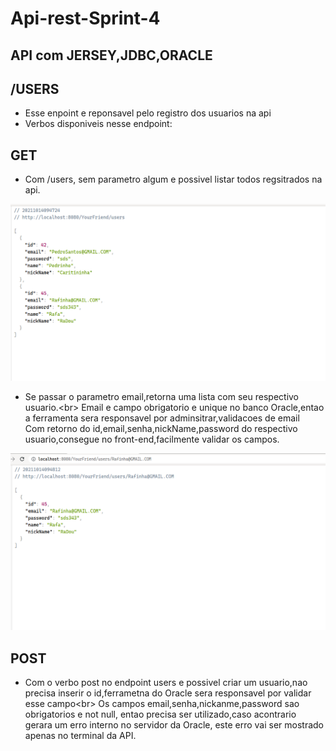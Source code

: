 # Api-rest-Sprint-4

## API com JERSEY,JDBC,ORACLE

## /USERS
- Esse enpoint e reponsavel pelo registro dos usuarios na api
- Verbos disponiveis nesse endpoint: 

## GET
- Com /users, sem parametro algum e possivel listar todos regsitrados na api. 

![Screenshot](get_all.png)


- Se passar o parametro  email,retorna uma lista com seu respectivo usuario.<br\>
Email e campo obrigatorio e unique no banco Oracle,entao a ferramenta sera responsavel por adminsitrar,validacoes de email</br>
Com retorno do id,email,senha,nickName,password do respectivo usuario,consegue no front-end,facilmente validar os campos.

![Screenshot](get_email.png)

## POST
- Com o verbo post no endpoint users e possivel criar um usuario,nao precisa inserir o id,ferrametna do Oracle sera responsavel por validar esse campo<br\>
Os campos email,senha,nickanme,password sao obrigatorios e not null, entao precisa ser utilizado,caso acontrario gerara um erro interno no servidor da Oracle,
este erro vai ser mostrado apenas no terminal da API.
